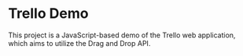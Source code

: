 # Trello Demo

This project is a JavaScript-based demo of the Trello web application, which aims to utilize the Drag and Drop API.
